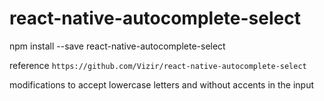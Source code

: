 # react-native-autocomplete-select

npm install --save react-native-autocomplete-select

reference `https://github.com/Vizir/react-native-autocomplete-select`

modifications to accept lowercase letters and without accents in the input
